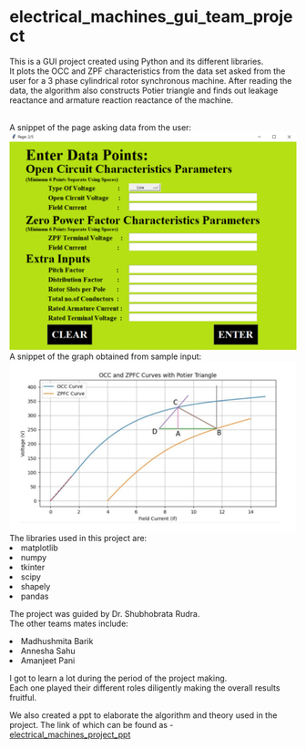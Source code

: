 # electrical_machines_gui_team_project
This is a GUI project created using Python and its different libraries.<br>
It plots the OCC and ZPF characteristics from the data set asked from the user for a 3 phase cylindrical rotor synchronous machine.
After reading the data, the algorithm also constructs Potier triangle and finds out leakage reactance and armature reaction reactance of the machine.

<br>
A snippet of the page asking data from the user:
<img src="https://github.com/priya03ranjan01/machines_gui/blob/main/page2.png"> </a>
<br>A snippet of the graph obtained from sample input:<br>
<img src="https://github.com/priya03ranjan01/machines_gui/blob/main/graph.png"> </a>
<br>The libraries used in this project are:
<li>matplotlib
<li>numpy
<li>tkinter
<li>scipy
<li>shapely
<li>pandas  <br>
  
The project was guided by Dr. Shubhobrata Rudra.<br>
The other teams mates include:
<li>Madhushmita Barik
<li>Annesha Sahu
<li>Amanjeet Pani<br>

I got to learn a lot during the period of the project making.<br>
Each one played their different roles diligently making the overall results fruitful.
<br>

We also created a ppt to elaborate the algorithm and theory used in the project. 
The link of which can be found as -  
<a href=
"https://docs.google.com/presentation/d/17dCLQeZkGbDv15QhwdyRJ2eApp16ZxqnpVjKrOJsddY/edit#slide=id.p">electrical_machines_project_ppt</a>



